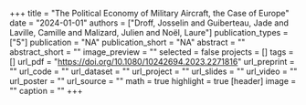 +++
title = "The Political Economy of Military Aircraft, the Case of Europe"
date = "2024-01-01"
authors = ["Droff, Josselin and Guiberteau, Jade and Laville, Camille and Malizard, Julien and Noël, Laure"]
publication_types = ["5"]
publication = "NA"
publication_short = "NA"
abstract = ""
abstract_short = ""
image_preview = ""
selected = false
projects = []
tags = []
url_pdf = "https://doi.org/10.1080/10242694.2023.2271816"
url_preprint = ""
url_code = ""
url_dataset = ""
url_project = ""
url_slides = ""
url_video = ""
url_poster = ""
url_source = ""
math = true
highlight = true
[header]
image = ""
caption = ""
+++
